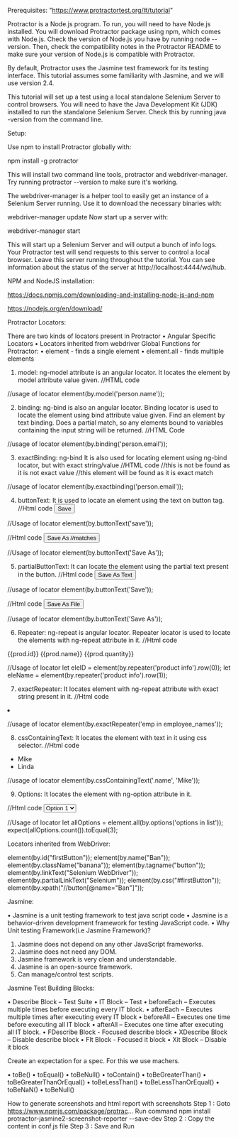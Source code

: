 Prerequisites:
"https://www.protractortest.org/#/tutorial"

Protractor is a Node.js program. To run, you will need to have Node.js installed. You will download Protractor package using npm, which comes with Node.js. Check the version of Node.js you have by running node --version. Then, check the compatibility notes in the Protractor README to make sure your version of Node.js is compatible with Protractor.

By default, Protractor uses the Jasmine test framework for its testing interface. This tutorial assumes some familiarity with Jasmine, and we will use version 2.4.

This tutorial will set up a test using a local standalone Selenium Server to control browsers. You will need to have the Java Development Kit (JDK) installed to run the standalone Selenium Server. Check this by running java -version from the command line.

Setup:

Use npm to install Protractor globally with:

npm install -g protractor

This will install two command line tools, protractor and webdriver-manager. Try running protractor --version to make sure it's working.

The webdriver-manager is a helper tool to easily get an instance of a Selenium Server running. Use it to download the necessary binaries with:

webdriver-manager update
Now start up a server with:

webdriver-manager start

This will start up a Selenium Server and will output a bunch of info logs. Your Protractor test will send requests to this server to control a local browser. Leave this server running throughout the tutorial. You can see information about the status of the server at http://localhost:4444/wd/hub.


NPM and NodeJS installation:

https://docs.npmjs.com/downloading-and-installing-node-js-and-npm

https://nodejs.org/en/download/


Protractor Locators:

There are two kinds of locators present in Protractor
•	Angular Specific Locators
•	Locators inherited from webdriver
Global Functions for Protractor:
•	element - finds a single element
•	element.all - finds multiple elements

1. model: ng-model attribute is an angular locator. It locates the element by model attribute value given.
//HTML code
<span ng-model="person.name"></span>

//usage of locator 
element(by.model('person.name'));

2. binding: ng-bind is also an angular locator. Binding locator is used to locate the element using bind attribute value given.
Find an element by text binding. Does a partial match, so any elements bound to variables containing the input string will be returned.
//HTML Code
<span ng-bind="person.email.id"></span>

//usage of locator
element(by.binding('person.email'));

3. exactBinding: ng-bind It is also used for locating element using ng-bind locator, but with exact string/value
//HTML code
<span ng-bind="person.email.id"></span> //this is not be found as it is not exact value
<span ng-bind="person.emai"></span> //this element will be found as it is exact match

//usage of locator 
element(by.exactbinding('person.email'));

4. buttonText: It is used to locate an element using the text on button tag.
//Html code
<button>Save</button>

//Usage of locator
element(by.buttonText('save'));

//Html code
<button>
<label>Save As</label> //matches
</button>

//Usage of locator
element(by.buttonText('Save As'));

5. partialButtonText: It can locate the element using the partial text present in the button.
//Html code
<button>Save As Text</button>

//usage of locator
element(by.buttonText('Save'));

//Html code
<button> 
<label>Save As File</label>
</button>

//usage of locator
element(by.buttonText('Save As'));

6. Repeater: ng-repeat is angular locator. Repeater locator is used to locate the elements with ng-repeat attribute in it.
//Html code
<tr ng-repeat="product info">
       <td>{{prod.id}}</td>
       <td>{{prod.name}}</td>
       <td>{{prod.quantity}}</td>
</tr>

//Usage of locator
  let eleID = element(by.repeater('product info').row(0));
  let eleName = element(by.repeater('product info').row(1));

7. exactRepeater: It locates element with ng-repeat attribute with exact string present in it.
//Html code
<li ng-repeat="emp in employee_names"></li>

//usage of locator
element(by.exactRepeater('emp in employee_names'));

8. cssContainingText: It locates the element with text in it using css selector.
//Html code
<ul>
<li class="name">Mike</li>
   <li class="name">Linda</li>
</ul>

//usage of locator
element(by.cssContainingText('.name', 'Mike'));

9. Options: It locates the element with ng-option attribute in it.

//Html code
<select ng-options="options in list">
     <option value="0">Option 1</option>
     <option value="1">Option 2</option>
      <option value="2">Option 3</option>
</select>

//Usage of locator
let allOptions = element.all(by.options('options in list'));
expect(allOptions.count()).toEqual(3);  

Locators inherited from WebDriver:

element(by.id("firstButton"));
element(by.name("Ban"));
element(by.className("banana"));
element(by.tagname("button"));
element(by.linkText("Selenium WebDriver"));
element(by.partialLinkText("Selenium"));
element(by.css("#firstButton"));
element(by.xpath("//button[@name="Ban"]"));

Jasmine:

•	Jasmine is a unit testing framework to test java script code
•	Jasmine is a behavior-driven development framework for testing JavaScript code.
•	Why Unit testing Framework(i.e Jasmine Framework)?

1.	Jasmine does not depend on any other JavaScript frameworks.
2.	Jasmine does not need any DOM.
3.	Jasmine framework is very clean and understandable.
4.	Jasmine is an open-source framework.
5.	Can manage/control test scripts.

Jasmine Test Building Blocks:

•	Describe Block – Test Suite
•	IT Block – Test
•	beforeEach – Executes multiple times before executing every IT block.
•	afterEach – Executes multiple times after executing every IT block
•	beforeAll – Executes one time before executing all IT block
•	afterAll – Executes one time after executing all IT block.
•	FDescribe Block - Focused describe block 
•	XDescribe Block – Disable describe block 
•	FIt Block - Focused it block 
•	Xit Block – Disable it block

Create an expectation for a spec. For this we use machers. 

•	toBe() 
•	toEqual() 
•	toBeNull() 
•	toContain() 
•	toBeGreaterThan() 
•	toBeGreaterThanOrEqual() 
•	toBeLessThan()
•	toBeLessThanOrEqual()
•	toBeNaN() 
•	toBeNull()

How to generate screenshots and html report with screenshots Step 
1 : Goto https://www.npmjs.com/package/protrac... 
Run command npm install protractor-jasmine2-screenshot-reporter --save-dev 
Step 2 : Copy the content in conf.js file 
Step 3 : Save and Run
